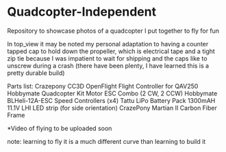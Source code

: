 # Quadcopter-Independent
Repository to showcase photos of a quadcopter I put together to fly for fun 

In top_view it may be noted my personal adaptation to having a counter tapped cap to hold down the propeller, which is electrical tape and a tight zip tie because I was impatient to wait for shipping and the caps like to unscrew during a crash (there have been plenty, I have learned this is a pretty durable build)

Parts list:
Crazepony CC3D OpenFlight Flight Controller for QAV250
Hobbymate Quadcopter Kit Motor ESC Combo (2 CW, 2 CCW)
Hobbymate BLHeli-12A-ESC Speed Controllers (x4)
Tattu LiPo Battery Pack 1300mAH 11.1V
LHI LED strip (for side orientation)
CrazePony Martian II Carbon Fiber Frame

*Video of flying to be uploaded soon

note: learning to fly it is a much different curve than learning to build it
